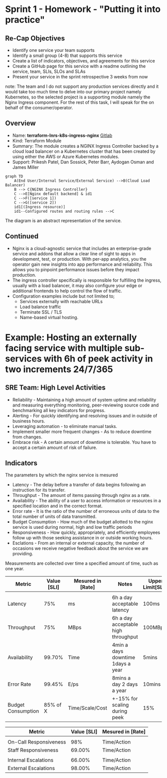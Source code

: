 # Sprint 1 - Homework - "Putting it into practice"

## Re-Cap Objectives

- Identify one service your team supports
- Identify a small group (4-8) that supports this service
- Create a list of indicators, objectives, and agreements for this service
- Create a GitHub page for this service with a readme outlining the service, team, SLIs, SLOs and SLAs
- Present your service in the sprint retrospective 3 weeks from now

note: The team and I do not support any production services directly and it would take too much time to delve into our primary project namely Kubernetes, so the selected project is a supporting module namely the Nginx Ingress component. For the rest of this task, I will speak for the on behalf of the consumer/operator.

## Overview

- Name: **terraform-lnrs-k8s-ingress-nginx** [Gitlab](https://gitlab.b2b.regn.net/terraform/official-modules/k8s/terraform-lnrs-k8s-ingress-nginx/)
- Kind: Terraform Module
- Summary: The module creates a NGINX Ingress Controller backed by a cloud load balancer on a Kubernetes cluster that has been created by using either the AWS or Azure Kubernetes modules.
- Support: Prikesh Patel, Dan Sossick, Peter Barr, Aydogan Osman and James Miller

```mermaid
graph TD
    A(End User/Internal Service/External Service) -->B(Cloud Load Balancer)
    B --> C{NGINX Ingress Controller}
    C -->E[Nginx default backend] & id1
    C -->F([service 1])
    C -->G([service 2])
    id1[(Ingress resource)]
    id1--Configured routes and routing rules -->C
```

The diagram is an abstract representation of the service.

## Continued

- Nginx is a cloud-agnostic service that includes an enterprise-grade service and addons that allow a clear line of sight to apps in development, test, or production. With per-app analytics, you the operator gain new insights into app performance and reliability. This allows you to  pinpoint performance issues before they impact production.
- The ingress controller specifically is responsible for fulfilling the ingress, usually with a load balancer, it may also configure your edge or additional frontends to help control the flow of traffic.
- Configuration examples include but not limited to;
  - Services externally with reachable URLs
  - Load balance traffic
  - Terminate SSL / TLS
  - Name-based virtual hosting.
  
# Example: Hosting an externally facing service with multiple sub-services with 6h of peek activity in two increments 24/7/365

## SRE Team: High Level Activities

- Reliability - Maintaining a high amount of system uptime and reliability
and measuring everything monitoring, peer-reviewing source code and benchmarking all key indicators for progress.
- Alerting - For quickly identifying and resolving issues and in outside of business hours.
- Leveraging automation - to eliminate manual tasks.
- Implement smaller more frequent changes - As to reduce downtime from changes.
- Embrace risk - A certain amount of downtime is tolerable. You have to accept a certain amount of risk of failure.

## Indicators

The parameters by which the nginx service is mesured

- Latency - The delay before a transfer of data begins following an instruction for its transfer.
- Throughput - The amount of items passing through nginx as a rate.
- Availability - The ability of a user to access information or resources in a specified location and in the correct format.
- Error rate - It is the ratio of the number of erroneous units of data to the total number of units of data transmitted.
- Budget Consumption - How much of the budget allotted to the nginx service is used during normal, high and low traffic periods
- Responsiveness - How quickly, appropriately, and efficiently employees follow up with those seeking assistance in or outside working hours.
- Esclations - From an internal or external capacity, the number of occasions we receive negative feedback about the service we are providing.

Measurements are collected over time a specified amount of time, such as one year.

| Metric       | Value [SLI] | Mesured in [Rate] | Notes                              | Upper Limit[SLO] | Lower Limit[SLO] | Customer Agreement[SLA] |
|--------------|-------------|-------------------|------------------------------------|------------------|------------------|-------------------------|
|              |             |                   |                                    |                  |                  |                         |
| Latency      | 75%         | ms                | 6h a day acceptable latency         | 100ms            | 10ms             |                         |
| Throughput   | 75%         | MBps              | 6h a day acceptable high throughput | 100MBps          | 1MBps            |                         |
| Availability | 99.70%      | Time              | 4min a days downtime 1days a year  | 5mins            | 1min             | 99.65%                  |
| Error Rate   | 99.45%      | E/ps              | 8mins a day 2 days a year          | 10mins           | 1min             |                         |
| Budget Consumption | 85% of X    | Time/Scale/Cost   | +-15% for scaling during peek | 15%              | -15%             |                         |

| Metric                 | Value [SLI] | Mesured in [Rate] |
|------------------------|-------------|-------------------|
|                        |             |                   |
| On-Call Responsiveness | 98%         | Time/Action       |
| Staff Responsiveness   | 69.00%      | Time/Action       |
|                        |             |                   |
| Internal Escalations   | 66.00%      | Time/Action       |
| External Escalations   | 98.00%      | Time/Action       |
